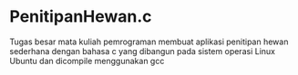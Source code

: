 # PenitipanHewan.c
Tugas besar mata kuliah pemrograman membuat aplikasi penitipan hewan sederhana dengan bahasa c yang dibangun pada sistem operasi Linux Ubuntu dan dicompile menggunakan gcc
